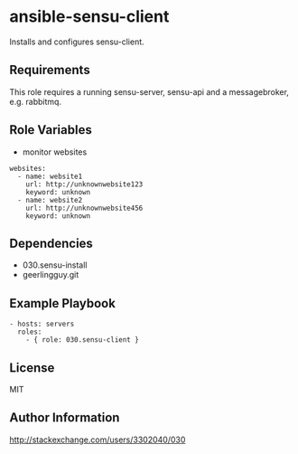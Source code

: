 ansible-sensu-client
====================

Installs and configures sensu-client.

Requirements
------------

This role requires a running sensu-server, sensu-api and a messagebroker, e.g. rabbitmq.

Role Variables
--------------

* monitor websites

```
websites:
  - name: website1
    url: http://unknownwebsite123
    keyword: unknown
  - name: website2
    url: http://unknownwebsite456
    keyword: unknown
```

Dependencies
------------

* 030.sensu-install
* geerlingguy.git

Example Playbook
----------------

```
- hosts: servers
  roles:
    - { role: 030.sensu-client }
```

License
-------

MIT

Author Information
------------------

http://stackexchange.com/users/3302040/030
